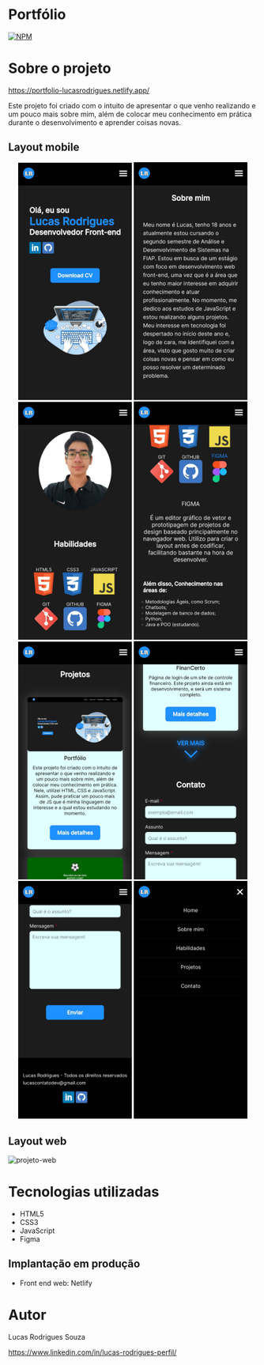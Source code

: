 # Portfólio
[![NPM](https://img.shields.io/npm/l/react)](https://github.com/rodrigues14/Portfolio-Lucas/blob/main/LICENSE) 

# Sobre o projeto

https://portfolio-lucasrodrigues.netlify.app/

Este projeto foi criado com o intuito de apresentar o que venho realizando e um pouco mais sobre mim, além de colocar meu conhecimento em prática durante o desenvolvimento e aprender coisas novas.

## Layout mobile

<div align= "center" >

  <img src="images/print1.jpg" alt="Imagem do projeto mobile" width="230"/> <img src="images/print2.jpg" alt="Imagem do projeto mobile" width="230"/> <img src="images/print3.jpg" alt="Imagem do projeto mobile" width="230"/> <img src="images/print4.jpg" alt="Imagem do projeto mobile" width="230"/> <img src="images/print5.jpg" alt="Imagem do projeto mobile" width="230"/> <img src="images/print6.jpg" alt="Imagem do projeto mobile" width="230"/> <img src="images/print7.jpg" alt="Imagem do projeto mobile" width="230"/> <img src="images/print8.jpg" alt="Imagem do projeto mobile" width="230"/>
  
</div>


## Layout web

![projeto-web](https://github.com/rodrigues14/Portfolio-Lucas/blob/main/images/portfolio-int.png)

# Tecnologias utilizadas

- HTML5
- CSS3
- JavaScript
- Figma

## Implantação em produção
- Front end web: Netlify

# Autor

Lucas Rodrigues Souza

https://www.linkedin.com/in/lucas-rodrigues-perfil/
